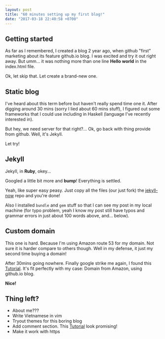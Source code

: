 ```yaml
---
layout: post
title: "60 minutes setting up my first blog!"
date: "2017-03-18 22:40:58 +0700"
---
```


## Getting started
As far as I remembered, I created a blog 2 year ago, when github "first" marketing about its feature github.io blog. I was excited and try it out right away. But umm... it was nothing more than one line __Hello world__ in the index.html file.

Ok, let skip that. Let create a brand-new one.

## Static blog

I've heard about this term before but haven't really spend time one it. After digging around 30 mins (sorry I lied about 60 mins stuff), I figured out some frameworks that I could use including in Haskell (language I've recently interested in).

But hey, we need server for that right?... Ok, go back with thing provide from github. Well, it's Jekyll.

Let try!

## Jekyll
Jekyll, in __Ruby__, okey...

Googled a little bit more and __bump__! Everything is settled.

Yeah, like super easy peasy. Just copy all the files (our just fork) the [jekyll-now](https://github.com/barryclark/jekyll-now) repo and you're done!

Also I installed `bundle` and `gem` stuff so that I can see my post in my local machine (for typo problem, yeah I know my post still have typos and grammar errors in just about 100 words above, and... below).

## Custom domain
This one is hard. Because I'm using Amazon route 53 for my domain. Not sure it is harder compare to others though. Well in my defense, it just my second time buying a domain!

After 30mins going nowhere. Finally google strike me again, I found this [Tutorial](http://sophiafeng.com/technical/2015/02/12/setting-up-custom-domain-name-with-github-pages-and-amazon-route-53/). It's fit perfectly with my case: Domain from Amazon, using github.io blog.

__Nice!__

## Thing left?

- About me???
- Write Vietnamese in vim
- Tryout themes for this boring blog
- Add comment section. This [Tutorial](https://mademistakes.com/articles/jekyll-static-comments/) look promising!
- Make it work with https



